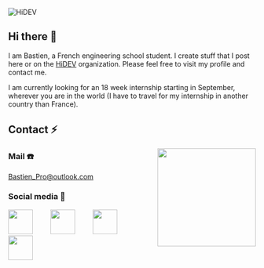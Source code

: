 ![HiDEV](https://hidev.fr/wp-content/uploads/2019/10/Logo1-1024x244.png)

<div>
  
## Hi there 👋

I am Bastien, a French engineering school student. I create stuff that I post here or on the [HiDEV](https://github.com/HiDEVTeam) organization.
Please feel free to visit my profile and contact me.

I am currently looking for an 18 week internship starting in September, wherever you are in the world (I have to travel for my internship in another country than France).

## Contact ⚡️
<a href="https://www.youtube.com/watch?v=dQw4w9WgXcQ"><img align="right" src="https://media.giphy.com/media/F0RAWnqgJ1f6IzXi9U/giphy.gif" width="200" height="200" /></a>

### Mail ☎️
[Bastien_Pro@outlook.com](mailto:Bastien_Pro@outlook.com)

### Social media 💬

<div><p>
<a href="https://www.linkedin.com/in/bastien-dupont-a066561a3/"><img src="https://www.flaticon.com/svg/static/icons/svg/2111/2111499.svg" width="50" height="50" margin-right="10rm" style="margin-right: 20px;"/></a>
&nbsp;&nbsp;&nbsp;<a href="https://www.instagram.com/bastien.66/"><img src="https://www.flaticon.com/svg/static/icons/svg/2111/2111463.svg" width="50" height="50" style="margin-right: 20px;"/></a>
&nbsp;&nbsp;&nbsp;<a href="https://discord.gg/pu5edue"><img src="https://www.flaticon.com/svg/static/icons/svg/2111/2111370.svg" width="50" height="50" style="margin-right: 20px;"/></a>
&nbsp;&nbsp;&nbsp;<a href="https://twitter.com/Astropal_"><img src="https://www.flaticon.com/svg/static/icons/svg/2111/2111688.svg" width="50" height="50" style="margin-right: 5px;"/></a>
</p></div>
</div>

<!--
**Astropal/Astropal** is a ✨ _special_ ✨ repository because its `README.md` (this file) appears on your GitHub profile.

Here are some ideas to get you started:

- 🔭 I’m currently working on ...
- 🌱 I’m currently learning ...
- 👯 I’m looking to collaborate on ...
- 🤔 I’m looking for help with ...
- 💬 Ask me about ...
- 📫 How to reach me: ...
- 😄 Pronouns: ...
- ⚡ Fun fact: ...
-->
